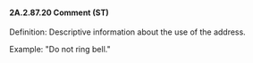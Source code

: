 #### 2A.2.87.20 Comment (ST)

Definition: Descriptive information about the use of the address.

Example: "Do not ring bell."
